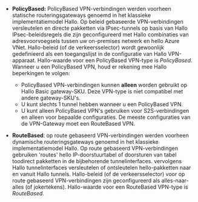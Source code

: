 * **PolicyBased:** PolicyBased VPN-verbindingen werden voorheen statische routeringsgateways genoemd in het klassieke implementatiemodel Hallo. Op beleid gebaseerde VPN-verbindingen versleutelen en directe pakketten via IPsec-tunnels op basis van Hallo IPsec-beleidsregels die zijn geconfigureerd met Hallo combinaties van adresvoorvoegsels tussen uw on-premises netwerk en hello Azure VNet. Hallo-beleid (of de verkeersselector) wordt gewoonlijk gedefinieerd als een toegangslijst in de configuratie van Hallo VPN-apparaat. Hallo-waarde voor een PolicyBased VPN-type is *PolicyBased*. Wanneer u een PolicyBased VPN, houd er rekening mee Hallo beperkingen te volgen:
  
  * PolicyBased VPN-verbindingen kunnen **alleen** worden gebruikt op Hallo Basic gateway-SKU. Deze VPN-type is niet compatibel met andere gateway-SKU's.
  * U kunt slechts 1 tunnel hebben wanneer u een PolicyBased VPN.
  * U kunt alleen PolicyBased VPN's gebruiken voor S2S-verbindingen en alleen voor bepaalde configuraties. De meeste configuraties van de VPN-Gateway moet een RouteBased VPN.
* **RouteBased**: op route gebaseerd VPN-verbindingen werden voorheen dynamische routeringsgateways genoemd in het klassieke implementatiemodel Hallo. Op route gebaseerd VPN-verbindingen gebruiken 'routes' hello IP-doorstuurtabel of doorsturen van tabel toodirect pakketten in de bijbehorende tunnelinterfaces. vervolgens Hallo tunnelinterfaces versleutelen of ontsleutelen hello-pakketten naar en vanuit Hallo tunnels. Hallo-beleid (of de verkeersselector) voor op route gebaseerd VPN-verbindingen zijn geconfigureerd als alles-naar-alles (of jokertekens). Hallo-waarde voor een RouteBased VPN-type is *RouteBased*.

